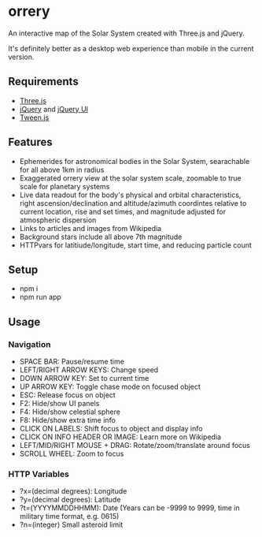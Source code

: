 # orrery
An interactive map of the Solar System created with Three.js and jQuery.

It's definitely better as a desktop web experience than mobile in the current version.

## Requirements
- [Three.js](https://github.com/mrdoob/three.js/)
- [jQuery](https://github.com/jquery/jquery) and [jQuery UI](https://github.com/jquery/jquery-ui)
- [Tween.js](https://github.com/tweenjs/tween.js/)

## Features
- Ephemerides for astronomical bodies in the Solar System, searachable for all above 1km in radius 
- Exaggerated orrery view at the solar system scale, zoomable to true scale for planetary systems
- Live data readout for the body's physical and orbital characteristics, right ascension/declination and altitude/azimuth coordintes relative to current location, rise and set times, and magnitude adjusted for atmospheric dispersion
- Links to articles and images from Wikipedia
- Background stars include all above 7th magnitude
- HTTPvars for latitiude/longitude, start time, and reducing particle count

## Setup
- npm i
- npm run app

## Usage
### Navigation
- SPACE BAR: Pause/resume time
- LEFT/RIGHT ARROW KEYS: Change speed
- DOWN ARROW KEY: Set to current time
- UP ARROW KEY: Toggle chase mode on focused object
- ESC: Release focus on object
- F2: Hide/show UI panels
- F4: Hide/show celestial sphere
- F8: Hide/show extra time info
- CLICK ON LABELS: Shift focus to object and display info
- CLICK ON INFO HEADER OR IMAGE: Learn more on Wikipedia
- LEFT/MID/RIGHT MOUSE + DRAG: Rotate/zoom/translate around focus
- SCROLL WHEEL: Zoom to focus
### HTTP Variables
- ?x=(decimal degrees): Longitude
- ?y=(decimal degrees): Latitude
- ?t=(YYYYMMDDHHMM): Date (Years can be -9999 to 9999, time in military time format, e.g. 0615)
- ?n=(integer) Small asteroid limit
